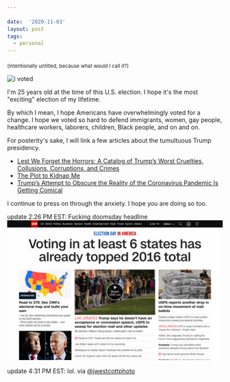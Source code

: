 ```yaml
---

date:  '2020-11-03'
layout: post
tags:
  - personal
---
```


<sub>(intentionally untitled, because what would I call it?)</sub>

![i voted](https://source.unsplash.com/TJ6BM5VGdgI/1000x562.5)

I'm 25 years old at the time of this U.S. election. I hope it's the most "exciting" election of my lifetime.

By which I mean, I hope Americans have overwhelmingly voted for a change. I hope we voted so hard to defend immigrants, women, gay people, healthcare workers, laborers, children, Black people, and on and on.

For posterity's sake, I will link a few articles about the tumultuous Trump presidency.

- [Lest We Forget the Horrors: A Catalog of Trump’s Worst Cruelties, Collusions, Corruptions, and Crimes](https://www.mcsweeneys.net/articles/the-complete-listing-so-far-atrocities-1-963)
- [The Plot to Kidnap Me](https://www.theatlantic.com/ideas/archive/2020/10/plot-kidnap-me/616866/)
- [Trump’s Attempt to Obscure the Reality of the Coronavirus Pandemic Is Getting Comical](https://www.newyorker.com/news/our-columnists/trumps-attempt-to-obscure-the-reality-of-the-pandemic-is-getting-comical)

I continue to press on through the anxiety. I hope you are doing so too.

update 2:26 PM EST: Fucking doomsday headline
![](2020-11-03-14-26-30.png)

update 4:31 PM EST: lol. via [@jwestcottphoto](https://twitter.com/jwestcottphoto/status/1323713898680385536)
